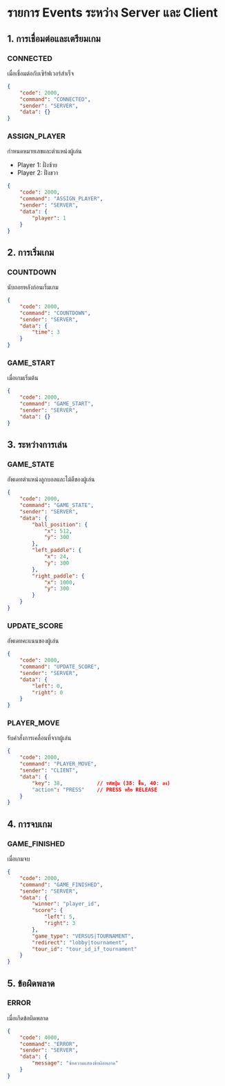 # รายการ Events ระหว่าง Server และ Client

## 1. การเชื่อมต่อและเตรียมเกม

### CONNECTED
เมื่อเชื่อมต่อกับเซิร์ฟเวอร์สำเร็จ
```json
{
    "code": 2000,
    "command": "CONNECTED",
    "sender": "SERVER",
    "data": {}
}
```

### ASSIGN_PLAYER
กำหนดหมายเลขและตำแหน่งผู้เล่น
- Player 1: ฝั่งซ้าย
- Player 2: ฝั่งขวา
```json
{
    "code": 2000,
    "command": "ASSIGN_PLAYER",
    "sender": "SERVER",
    "data": {
        "player": 1
    }
}
```

## 2. การเริ่มเกม

### COUNTDOWN
นับถอยหลังก่อนเริ่มเกม
```json
{
    "code": 2000,
    "command": "COUNTDOWN",
    "sender": "SERVER",
    "data": {
        "time": 3
    }
}
```

### GAME_START
เมื่อเกมเริ่มต้น
```json
{
    "code": 2000,
    "command": "GAME_START",
    "sender": "SERVER",
    "data": {}
}
```

## 3. ระหว่างการเล่น

### GAME_STATE
อัพเดทตำแหน่งลูกบอลและไม้ตีของผู้เล่น
```json
{
    "code": 2000,
    "command": "GAME_STATE",
    "sender": "SERVER",
    "data": {
        "ball_position": {
            "x": 512,
            "y": 300
        },
        "left_paddle": {
            "x": 24,
            "y": 300
        },
        "right_paddle": {
            "x": 1000,
            "y": 300
        }
    }
}
```

### UPDATE_SCORE
อัพเดทคะแนนของผู้เล่น
```json
{
    "code": 2000,
    "command": "UPDATE_SCORE",
    "sender": "SERVER",
    "data": {
        "left": 0,
        "right": 0
    }
}
```

### PLAYER_MOVE
รับคำสั่งการเคลื่อนที่จากผู้เล่น
```json
{
    "code": 2000,
    "command": "PLAYER_MOVE",
    "sender": "CLIENT",
    "data": {
        "key": 38,           // รหัสปุ่ม (38: ขึ้น, 40: ลง)
        "action": "PRESS"    // PRESS หรือ RELEASE
    }
}
```

## 4. การจบเกม

### GAME_FINISHED
เมื่อเกมจบ
```json
{
    "code": 2000,
    "command": "GAME_FINISHED",
    "sender": "SERVER",
    "data": {
        "winner": "player_id",
        "score": {
            "left": 5,
            "right": 3
        },
        "game_type": "VERSUS|TOURNAMENT",
        "redirect": "lobby|tournament",
        "tour_id": "tour_id_if_tournament"
    }
}
```

## 5. ข้อผิดพลาด

### ERROR
เมื่อเกิดข้อผิดพลาด
```json
{
    "code": 4000,
    "command": "ERROR",
    "sender": "SERVER",
    "data": {
        "message": "ข้อความแสดงข้อผิดพลาด"
    }
}
```
